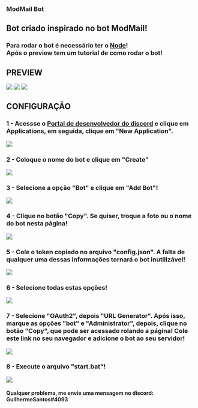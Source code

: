 ### ModMail Bot

<h2>Bot criado inspirado no bot ModMail!</h2>
<h3>Para rodar o bot é necessário ter o <a href="https://nodejs.org/en/download/">Node</a>!<br>Após o preview tem um tutorial de como rodar o bot!</h3>

<h2>PREVIEW</h2>

<img src="https://media.discordapp.net/attachments/919055087404466176/919059789181493268/unknown.png">
<img src="https://media.discordapp.net/attachments/919055087404466176/919059635686735912/unknown.png">
<img src="https://media.discordapp.net/attachments/919055087404466176/919059697284309062/unknown.png">

<h2>CONFIGURAÇÃO</h2>
<h3>1 - Acessse o <a href="http://discord.com/developers">Portal de desenvolvedor do discord</a> e clique em Applications, em seguida, clique em "New Application".</h3>
<img src="https://media.discordapp.net/attachments/919055087404466176/919055586149158912/unknown.png">
<h3>2 - Coloque o nome do bot e clique em "Create"</h3>
<img src="https://media.discordapp.net/attachments/919055087404466176/919056102224711720/unknown.png">
<h3>3 - Selecione a opção "Bot" e clique em "Add Bot"!</h3>
<img src="https://media.discordapp.net/attachments/919055087404466176/919056102426030161/unknown.png">
<h3>4 - Clique no botão "Copy". Se quiser, troque a foto ou o nome do bot nesta página!</h3>
<img src="https://media.discordapp.net/attachments/919055087404466176/919056102648324136/unknown.png">
<h3>5 - Cole o token copiado no arquivo "config.json". A falta de qualquer uma dessas informações tornará o bot inutilizável!</h3>
<img src="https://media.discordapp.net/attachments/919055087404466176/919056102874841159/unknown.png">
<h3>6 - Selecione todas estas opções!</h3>
<img src="https://media.discordapp.net/attachments/919055087404466176/919058447494959124/unknown.png">
<h3>7 - Selecione "OAuth2", depois "URL Generator". Após isso, marque as opções "bot" e "Administrator", depois, clique no botão "Copy", que pode ser acessado rolando a página! Cole este link no seu navegador e adicione o bot ao seu servidor!</h3>
<img src="https://media.discordapp.net/attachments/919055087404466176/919056634238607370/unknown.png">
<h3>8 - Execute o arquivo "start.bat"!</h3>
<img src="https://media.discordapp.net/attachments/919055087404466176/919056103109709864/unknown.png">
<br>
<h4>Qualquer problema, me envie uma mensagem no discord: GuilhermeSantos#4093</h4>